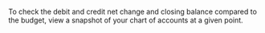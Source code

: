 To check the debit and credit net change and closing balance compared to the budget, view a snapshot of your chart of accounts at a given point.